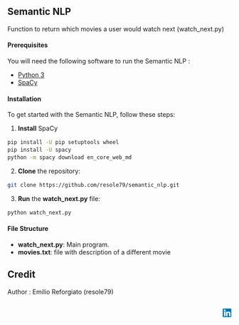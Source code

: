 ## Semantic NLP   

Function to return which movies a user would watch next (watch_next.py)   

#### Prerequisites
You will need the following software to run the Semantic NLP :
 - [Python 3](https://www.python.org/downloads/)
 - [SpaCy](https://spacy.io/)

#### Installation
To get started with the Semantic NLP, follow these steps:


1. **Install** SpaCy
```sh
pip install -U pip setuptools wheel
pip install -U spacy
python -m spacy download en_core_web_md
```

2. **Clone** the repository:

```sh
git clone https://github.com/resole79/semantic_nlp.git
```

3. **Run** the **watch_next.py** file:

```sh
python watch_next.py
```

#### File Structure   
 - **watch_next.py**: Main program.
 - **movies.txt**: file with description of a different movie


## **Credit**

Author : Emilio Reforgiato (resole79)

##
<p align="right"><a href="https://www.linkedin.com/in/emilio-reforgiato/" target=”_blank” ><img src="./image/in_logo.png" /></a></p>

